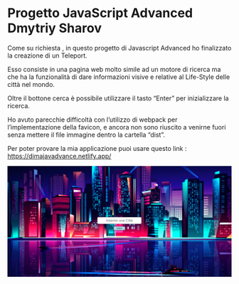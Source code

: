 # Progetto JavaScript Advanced Dmytriy Sharov

Come su richiesta , in questo progetto di Javascript Advanced ho finalizzato la creazione di un Teleport.

Esso consiste in una pagina web molto simile ad un motore di ricerca ma che ha la
funzionalità di dare informazioni visive e relative al Life-Style delle città nel mondo.

Oltre il bottone cerca è possibile utilizzare il tasto “Enter” per inizializzare la ricerca.

Ho avuto parecchie difficoltà con l’utilizzo di webpack per l’implementazione della
favicon, e ancora non sono riuscito a venirne fuori senza mettere il file immagine dentro la cartella “dist”.

Per poter provare la mia applicazione puoi usare questo link : https://dimajavadvance.netlify.app/

![app-screenshot](/screenshot.png)
